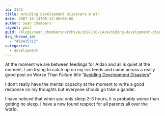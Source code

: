 ```yaml
---
id: 3145
title: Avoiding Development Disasters @ WTF
date: 2007-10-14T05:13:00+00:00
author: Sean Chambers
layout: post
guid: /blogs/sean_chambers/archive/2007/10/14/avoiding-development-disasters-wtf.aspx
dsq_thread_id:
  - "492415312"
categories:
  - development
---
```

At the moment we are between feedings for Aidan and all is quiet at the moment. I am trying to catch up on my rss feeds and came across a really good post on Worse Than Failure title &#8220;<A class="" href="http://worsethanfailure.com/Articles/Avoiding-Development-Disasters.aspx" target="_blank">Avoiding Development Disasters</A>&#8220;


  


I don&#8217;t really have the mental capacity at the moment&nbsp;to write a good response on my thoughts but everyone should go take a gander.


  


I have noticed that when you only sleep 2-3 hours, it is probably worse than getting no sleep. I have a new found respect for all parents all over the world.